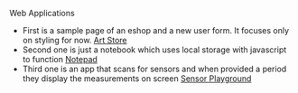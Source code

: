 
Web Applications 

  - First is a sample page of an eshop and a new user form. It focuses only on styling for now. [Art Store](../../tree/art-store-front-end)
  - Second one is just a notebook which uses local storage with javascript to function [Notepad](../../tree/note-pad)
  - Third one is an app that scans for sensors and when provided a period they display the measurements on screen [Sensor Playground](../../tree/sensors)
